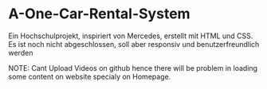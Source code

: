 # A-One-Car-Rental-System
Ein Hochschulprojekt, inspiriert von Mercedes, erstellt mit HTML und CSS. Es ist noch nicht abgeschlossen, soll aber responsiv und benutzerfreundlich werden

NOTE: Cant Upload Videos on github hence there will be problem in loading some content on website specialy on Homepage.

